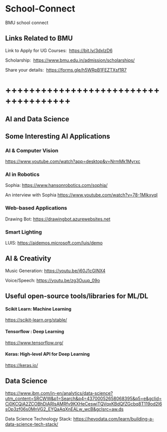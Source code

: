 # School-Connect
BMU school connect

## Links Related to BMU

Link to Apply for UG Courses:
 https://bit.ly/3dxIzD6

Scholarship:
 https://www.bmu.edu.in/admission/scholarships/

Share your details:
 https://forms.gle/h5WRpB1FEZTXsf1R7


# +++++++++++++++++++++++++++++++++++++

## AI and Data Science

## Some Interesting AI Applications

### AI & Computer Vision 
https://www.youtube.com/watch?app=desktop&v=NrmMk1Myrxc

### AI in Robotics
Sophia:
https://www.hansonrobotics.com/sophia/

An interview with Sophia 
https://www.youtube.com/watch?v=78-1MlkxyqI 


### Web-based Applications
Drawing Bot: https://drawingbot.azurewebsites.net

### Smart Lighting 
LUIS:
https://aidemos.microsoft.com/luis/demo


## AI & Creativity

Music Generation:
https://youtu.be/j60J1cGINX4


Voice/Speech:
https://youtu.be/zg3Ouup_09o


## Useful open-source tools/libraries for ML/DL

#### Scikit Learn: Machine Learning
https://scikit-learn.org/stable/

#### Tensorflow : Deep Learning
https://www.tensorflow.org/

#### Keras: High-level API for Deep Learning
https://keras.io/


## Data Science
https://www.ibm.com/in-en/analytics/data-science?utm_content=SRCWW&p1=Search&p4=43700052658068395&p5=e&gclid=Cj0KCQiA2ZCOBhDiARIsAMRfv9KXHeCeswiTQVqxKBdQfZGcbq8T119od2l6sOp3zf06s0MnVG2_EYQaAqXnEALw_wcB&gclsrc=aw.ds

Data Science Technology Stack:
https://hevodata.com/learn/building-a-data-science-tech-stack/

